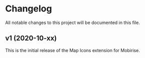 # Changelog

All notable changes to this project will be documented in this file.

## v1 (2020-10-xx)

This is the initial release of the Map Icons extension for Mobirise.